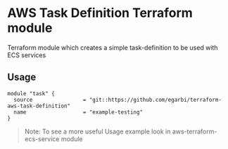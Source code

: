 AWS Task Definition Terraform module
========================

Terraform module which creates a simple task-definition to be used with ECS services

Usage
-----

```hcl
module "task" {
  source                = "git::https://github.com/egarbi/terraform-aws-task-definition"
  name                  = "example-testing"
}
```

> Note: To see a more useful Usage example look in aws-terraform-ecs-service module
